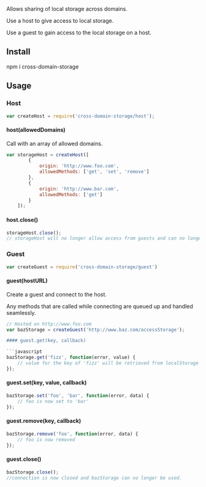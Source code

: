 Allows sharing of local storage across domains.

Use a host to give access to local storage.

Use a guest to gain access to the local storage on a host.

## Install
npm i cross-domain-storage

## Usage

### Host
```javascript
var createHost = require('cross-domain-storage/host');
```

#### host(allowedDomains)
Call with an array of allowed domains.
```javascript
var storageHost = createHost([
        {
            origin: 'http://www.foo.com',
            allowedMethods: ['get', 'set', 'remove']
        },
        {
            origin: 'http://www.bar.com',
            allowedMethods: ['get']
        }
    ]);
```

#### host.close()
```javascript
storageHost.close();
// storageHost will no longer allow access from guests and can no longer be used.
```

### Guest
```javascript
var createGuest = require('cross-domain-storage/guest')
```

#### guest(hostURL)
Create a guest and connect to the host.

Any methods that are called while connecting are queued up and handled seamlessly.

```javascript
// Hosted on http://www.foo.com
var bazStorage = createGuest('http://www.baz.com/accessStorage');                         ```

#### guest.get(key, callback)

```javascript
bazStorage.get('fizz', function(error, value) {
    // value for the key of 'fizz' will be retrieved from localStorage on www.baz.com
});
```

#### guest.set(key, value, callback)

```javascript
bazStorage.set('foo', 'bar', function(error, data) {
    // foo is now set to 'bar'
});
```

#### guest.remove(key, callback)

```javascript
bazStorage.remove('foo', function(error, data) {
    // foo is now removed
});
```

#### guest.close()

```javascript
bazStorage.close();
//connection is now closed and bazStorage can no longer be used.
```
